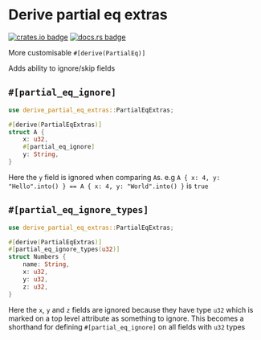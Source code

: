 # Derive partial eq extras

[![crates.io badge](https://img.shields.io/crates/v/derive-partial-eq-extras?style=flat-square)](https://crates.io/crates/derive-partial-eq-extras)
[![docs.rs badge](https://img.shields.io/docsrs/derive-partial-eq-extras?style=flat-square)](https://docs.rs/derive-partial-eq-extras/latest)

More customisable `#[derive(PartialEq)]`

Adds ability to ignore/skip fields

## `#[partial_eq_ignore]`

```rust
use derive_partial_eq_extras::PartialEqExtras;

#[derive(PartialEqExtras)]
struct A {
    x: u32,
    #[partial_eq_ignore]
    y: String,
}
```

Here the `y` field is ignored when comparing `A`s. e.g `A { x: 4, y: "Hello".into() } == A { x: 4, y: "World".into() }` is `true`

## `#[partial_eq_ignore_types]`

```rust
use derive_partial_eq_extras::PartialEqExtras;

#[derive(PartialEqExtras)]
#[partial_eq_ignore_types(u32)]
struct Numbers {
    name: String,
    x: u32,
    y: u32,
    z: u32,
}
```

Here the `x`, `y` and `z` fields are ignored because they have type `u32` which is marked on a top level attribute as something to ignore. This becomes a shorthand for defining `#[partial_eq_ignore]` on all fields with `u32` types
